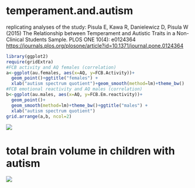 # temperament.and.autism
replicating analyses of the study:
Pisula E, Kawa R, Danielewicz D, Pisula W (2015) The Relationship between Temperament and Autistic Traits in a Non-Clinical Students Sample. PLOS ONE 10(4): e0124364 <https://journals.plos.org/plosone/article?id=10.1371/journal.pone.0124364>
```r
library(ggplot2)
require(gridExtra)
#FCB activity and AQ females (correlation)
a<-ggplot(au.females, aes(x=AQ, y=FCB.Activity))+ 
  geom_point()+ggtitle("females") +
  xlab("autism spectrum quotient")+geom_smooth(method=lm)+theme_bw()
#FCB emotional reactivity and AQ males (correlation)
b<-ggplot(au.males, aes(x=AQ, y=FCB.Em.reactivity))+ 
  geom_point()+
  geom_smooth(method=lm)+theme_bw()+ggtitle("males") +
  xlab("autism spectrum quotient")
grid.arrange(a,b, ncol=2)
```
<img src="figures/fig 2.png">

# total brain volume in children with autism

<img src="figures/fig 2.png">

